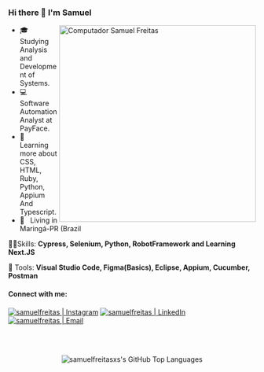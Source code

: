 ### Hi there 👋 I'm Samuel

<img src="https://raw.githubusercontent.com/MicaelliMedeiros/micaellimedeiros/master/image/computer-illustration.png" min-width="400px" max-width="400px" width="400px" align="right" alt="Computador Samuel Freitas">

<p align="left"> 
  <ul>
    <li>🎓 &nbsp; Studying Analysis and Development of Systems.</li>
    <li>💻 &nbsp; Software Automation Analyst at PayFace.</li>
    <li>📘 &nbsp; Learning more about CSS, HTML, Ruby, Python, Appium And Typescript.</li>
    <li>📍 &nbsp; Living in Maringá-PR (Brazil </li>
  </ul>
</p>

<p align="left">
   👨‍💻Skills: <strong> Cypress, Selenium, Python, RobotFramework and Learning Next.JS </strong>
</p>

<p align="left">
  💼 Tools: <strong>Visual Studio Code, Figma(Basics), Eclipse, Appium, Cucumber, Postman</strong>
</p>

#### Connect with me:

<!-- [<img align="left" alt="samuelfreitas | Website" src="https://img.shields.io/badge/Website-samuelfreitas-blue?style=flat-square&logo=google-chrome" />][website] -->
[<img align="center" alt="samuelfreitas | Instagram" src="https://img.shields.io/badge/Instagram-samfrei__-blue?style=flat-square&logo=instagram" />][instagram]
[<img align="center" alt="samuelfreitas | LinkedIn" src="https://img.shields.io/badge/LinkedIn-%20samuelfreitas%20-blue?style=flat-square&logo=linkedin" />][linkedin]
[<img align="center" alt="samuelfreitas | Email" src="https://img.shields.io/badge/Email-samuel.sfdf@gmail.com-blue?style=flat-square&logo=gmail" />][email]

<br />
<br />


<!-- <img align="left" alt="artursantiago's GitHub Stats" src="https://github-readme-stats.vercel.app/api?username=samfreitasxs&show_icons=true&hide_border=true&hide=contribs&theme=dracula" /> -->
<p align="center">
  <img alt="samuelfreitasxs's GitHub Top Languages" src="https://github-readme-stats.vercel.app/api?username=samfreitasxs&show_icons=true&hide_border=true&hide=contribs&theme=dracula" />
</p>

[instagram]: https://www.instagram.com/samfrei_/
[linkedin]: https://www.linkedin.com/in/samuelfreitass/
[email]: mailto:samuel.sfdf@gmail.com
  
